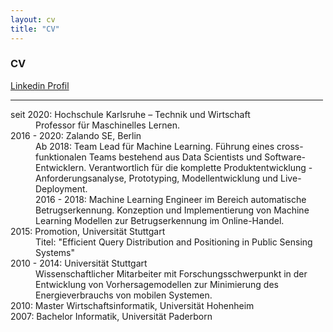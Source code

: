 ```yaml
---
layout: cv
title: "CV"
---
```

<h3 class="fw-bold border-bottom pb-3 mb-5">CV</h3>

[Linkedin Profil](https://www.linkedin.com/in/patrickbaier/)

<hr width="500px;" color="black">


<dl>
  <dt>seit 2020: Hochschule Karlsruhe – Technik und Wirtschaft</dt>
  <dd>Professor für Maschinelles Lernen.</dd>

  <dt>2016 - 2020: Zalando SE, Berlin</dt>
  <dd>Ab 2018: Team Lead für Machine Learning. Führung eines cross-funktionalen Teams bestehend aus Data Scientists und Software-Entwicklern.
	Verantwortlich für die komplette Produktentwicklung - Anforderungsanalyse, Prototyping, Modellentwicklung und Live-Deployment. <br>
	2016 - 2018: Machine Learning Engineer im Bereich automatische Betrugserkennung. Konzeption und Implementierung von Machine Learning Modellen zur Betrugserkennung im Online-Handel.
  </dd>

  <dt>2015: Promotion, Universität Stuttgart</dt>
  <dd>Titel: "Efficient Query Distribution and Positioning in Public Sensing Systems"
  </dd>

  <dt>2010 - 2014: Universität Stuttgart</dt>
  <dd>Wissenschaftlicher Mitarbeiter mit Forschungsschwerpunkt in der Entwicklung von Vorhersagemodellen zur Minimierung des Energieverbrauchs von mobilen Systemen.
  </dd>

  <dt>2010: Master Wirtschaftsinformatik, Universität Hohenheim</dt>
  <dt>2007: Bachelor Informatik, Universität Paderborn</dt>

</dl>
